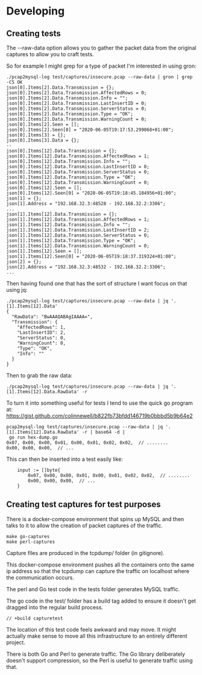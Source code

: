 # Developing

## Creating tests

The --raw-data option allows you to gather the packet data from the original captures to allow you to craft tests.

So for example I might grep for a type of packet I'm interested in using gron:

```
./pcap2mysql-log test/captures/insecure.pcap --raw-data | gron | grep -C5 OK
json[0].Items[2].Data.Transmission = {};
json[0].Items[2].Data.Transmission.AffectedRows = 0;
json[0].Items[2].Data.Transmission.Info = "";
json[0].Items[2].Data.Transmission.LastInsertID = 0;
json[0].Items[2].Data.Transmission.ServerStatus = 0;
json[0].Items[2].Data.Transmission.Type = "OK";
json[0].Items[2].Data.Transmission.WarningCount = 0;
json[0].Items[2].Seen = [];
json[0].Items[2].Seen[0] = "2020-06-05T19:17:53.299068+01:00";
json[0].Items[3] = {};
json[0].Items[3].Data = {};
--
json[0].Items[12].Data.Transmission = {};
json[0].Items[12].Data.Transmission.AffectedRows = 1;
json[0].Items[12].Data.Transmission.Info = "";
json[0].Items[12].Data.Transmission.LastInsertID = 0;
json[0].Items[12].Data.Transmission.ServerStatus = 0;
json[0].Items[12].Data.Transmission.Type = "OK";
json[0].Items[12].Data.Transmission.WarningCount = 0;
json[0].Items[12].Seen = [];
json[0].Items[12].Seen[0] = "2020-06-05T19:18:45.184956+01:00";
json[1] = {};
json[1].Address = "192.168.32.3:48528 - 192.168.32.2:3306";
...
json[1].Items[12].Data.Transmission = {};
json[1].Items[12].Data.Transmission.AffectedRows = 1;
json[1].Items[12].Data.Transmission.Info = "";
json[1].Items[12].Data.Transmission.LastInsertID = 2;
json[1].Items[12].Data.Transmission.ServerStatus = 0;
json[1].Items[12].Data.Transmission.Type = "OK";
json[1].Items[12].Data.Transmission.WarningCount = 0;
json[1].Items[12].Seen = [];
json[1].Items[12].Seen[0] = "2020-06-05T19:18:37.319324+01:00";
json[2] = {};
json[2].Address = "192.168.32.3:48532 - 192.168.32.2:3306";
...
```

Then having found one that has the sort of structure I want focus on that using jq:

```
./pcap2mysql-log test/captures/insecure.pcap --raw-data | jq '.[1].Items[12].Data'
{
  "RawData": "BwAAAQABAgIAAAA=",
  "Transmission": {
    "AffectedRows": 1,
    "LastInsertID": 2,
    "ServerStatus": 0,
    "WarningCount": 0,
    "Type": "OK",
    "Info": ""
  }
}
```

Then to grab the raw data:

```
./pcap2mysql-log test/captures/insecure.pcap --raw-data | jq '.[1].Items[12].Data.RawData' -r
```

To turn it into something useful for tests I tend to use the quick go program at:
https://gist.github.com/colinnewell/b822fb73bfdd146719b0bbbd5b9b64e2

```
pcap2mysql-log test/captures/insecure.pcap --raw-data | jq '.[1].Items[12].Data.RawData' -r | base64 -d |
 go run hex-dump.go
0x07, 0x00, 0x00, 0x01, 0x00, 0x01, 0x02, 0x02,  // ........
0x00, 0x00, 0x00,  // ...
```

This can then be inserted into a test easily like:

```
    input := []byte{
        0x07, 0x00, 0x00, 0x01, 0x00, 0x01, 0x02, 0x02,  // ........
        0x00, 0x00, 0x00,  // ...
    }
```

## Creating test captures for test purposes

There is a docker-compose environment that spins up MySQL and then talks to it
to allow the creation of packet captures of the traffic.

    make go-captures
    make perl-captures

Capture files are produced in the tcpdump/ folder (in gitignore).

This docker-compose environment pushes all the containers onto the same ip
address so that the tcpdump can capture the traffic on localhost where the
communication occurs.

The perl and Go test code in the tests folder generates MySQL traffic.

The go code in the test/ folder has a  build tag added to ensure it doesn't get
dragged into the regular build process.

    // +build capturetest

The location of this test code feels awkward and may move.  It might actually
make sense to move all this infrastructure to an entirely different project.

There is both Go and Perl to generate traffic.  The Go library deliberately
doesn't support compression, so the Perl is useful to generate traffic using
that.
